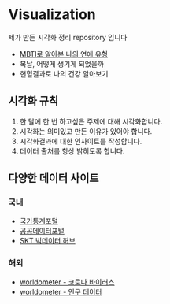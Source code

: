 # Visualization
제가 만든 시각화 정리 repository 입니다

- [MBTI로 알아본 나의 연애 유형](https://github.com/JONGSKY/Visualization/tree/master/Love_MBTI)
- 복날, 어떻게 생기게 되었을까
- 헌혈결과로 나의 건강 알아보기

## 시각화 규칙
1. 한 달에 한 번 하고싶은 주제에 대해 시각화합니다.
2. 시각화는 의미있고 만든 이유가 있어야 합니다.
3. 시각화결과에 대한 인사이트를 작성합니다.
4. 데이터 출처를 항상 밝히도록 합니다.

## 다양한 데이터 사이트
  ### 국내
  - [국가통계포털](http://kosis.kr/index/index.do)
  - [공공데이터포털](https://www.data.go.kr/)
  - [SKT 빅데이터 허브](https://www.bigdatahub.co.kr/index.do)
  ### 해외
  - [worldometer - 코로나 바이러스](https://www.worldometers.info/coronavirus/)
  - [worldometer - 인구 데이터](https://www.worldometers.info/world-population/)  
